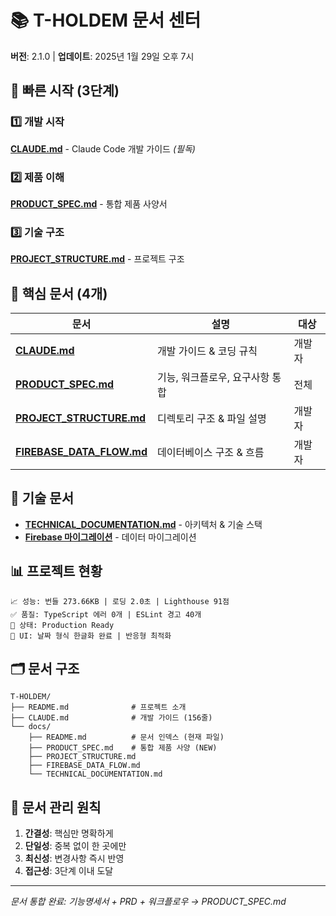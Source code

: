 # 📚 T-HOLDEM 문서 센터

**버전**: 2.1.0 | **업데이트**: 2025년 1월 29일 오후 7시

## 🎯 빠른 시작 (3단계)

### 1️⃣ 개발 시작
**[CLAUDE.md](../CLAUDE.md)** - Claude Code 개발 가이드 *(필독)*

### 2️⃣ 제품 이해
**[PRODUCT_SPEC.md](./PRODUCT_SPEC.md)** - 통합 제품 사양서

### 3️⃣ 기술 구조
**[PROJECT_STRUCTURE.md](./PROJECT_STRUCTURE.md)** - 프로젝트 구조

## 📂 핵심 문서 (4개)

| 문서 | 설명 | 대상 |
|------|------|------|
| **[CLAUDE.md](../CLAUDE.md)** | 개발 가이드 & 코딩 규칙 | 개발자 |
| **[PRODUCT_SPEC.md](./PRODUCT_SPEC.md)** | 기능, 워크플로우, 요구사항 통합 | 전체 |
| **[PROJECT_STRUCTURE.md](./PROJECT_STRUCTURE.md)** | 디렉토리 구조 & 파일 설명 | 개발자 |
| **[FIREBASE_DATA_FLOW.md](./FIREBASE_DATA_FLOW.md)** | 데이터베이스 구조 & 흐름 | 개발자 |

## 🔧 기술 문서

- **[TECHNICAL_DOCUMENTATION.md](./TECHNICAL_DOCUMENTATION.md)** - 아키텍처 & 기술 스택
- **[Firebase 마이그레이션](../scripts/firebase-migration/README.md)** - 데이터 마이그레이션

## 📊 프로젝트 현황

```
📈 성능: 번들 273.66KB | 로딩 2.0초 | Lighthouse 91점
✅ 품질: TypeScript 에러 0개 | ESLint 경고 40개
🚀 상태: Production Ready
🎨 UI: 날짜 형식 한글화 완료 | 반응형 최적화
```

## 🗂️ 문서 구조

```
T-HOLDEM/
├── README.md              # 프로젝트 소개
├── CLAUDE.md              # 개발 가이드 (156줄)
└── docs/
    ├── README.md          # 문서 인덱스 (현재 파일)
    ├── PRODUCT_SPEC.md    # 통합 제품 사양 (NEW)
    ├── PROJECT_STRUCTURE.md
    ├── FIREBASE_DATA_FLOW.md
    └── TECHNICAL_DOCUMENTATION.md
```

## 📝 문서 관리 원칙

1. **간결성**: 핵심만 명확하게
2. **단일성**: 중복 없이 한 곳에만
3. **최신성**: 변경사항 즉시 반영
4. **접근성**: 3단계 이내 도달

---

*문서 통합 완료: 기능명세서 + PRD + 워크플로우 → PRODUCT_SPEC.md*